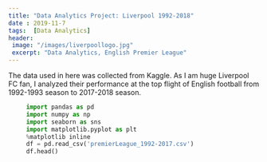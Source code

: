 ```yaml
---
title: "Data Analytics Project: Liverpool 1992-2018"
date : 2019-11-7
tags:  [Data Analytics]
header:
 image: "/images/liverpoollogo.jpg"
 excerpt: "Data Analytics, English Premier League"
---
```

The data used in here was collected from Kaggle. As I am huge Liverpool FC fan, I analyzed their performance at the top flight of English football from 1992-1993 season to 2017-2018 season.

```Python
     import pandas as pd
     import numpy as np
     import seaborn as sns
     import matplotlib.pyplot as plt
     %matplotlib inline
     df = pd.read_csv('premierLeague_1992-2017.csv')
     df.head()
```
